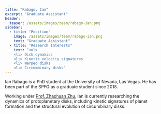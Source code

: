 ```yaml
---
title: "Rabago, Ian"
excerpt: "Graduate Assistant"
header:
  teaser: /assets/images/team/rabago-ian.png
sidebar:
  - title: "Position"
    image: /assets/images/team/rabago-ian.png
    text: "Graduate Assistant"
  - title: "Research Interests"
    text: "<ul>
    <li> Disk dynamics
    <li> Kinetic velocity signatures
    <li> Warped disks
    <li> Circumbinary disks"
---
```


Ian Rabago is a PhD student at the University of Nevada, Las Vegas. He has been part of the SPFG as a graduate student since 2018.

Working under [Prof. Zhaohuan Zhu](/team/zhu-zhaohuan/), Ian is currently researching the dynamics of protoplanetary disks, including kinetic signatures of planet formation and the structural evolution of circumbinary disks. 
